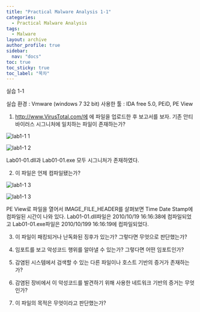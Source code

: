 ```yaml
---
title: "Practical Malware Analysis 1-1"
categories:
  - Practical Malware Analysis
tags:
  - Malware
layout: archive
author_profile: true
sidebar:
  nav: "docs"
toc: true
toc_sticky: true
toc_label: "목차"
---
```


실습 1-1

실습 환경 : Vmware (windows 7 32 bit)
사용한 툴 : IDA free 5.0, PEiD, PE View

1. http://www.VirusTotal.com/에 에 파일을 업로드한 후 보고서를 보자. 기존 안티바이러스 시그니처에 일치하는 파일이 존재하는가?

  ![lab1-1 1](https://user-images.githubusercontent.com/91646923/135555473-8bbe0133-ca23-4af2-a870-c61950f64de5.JPG)
  
  ![lab1-1 2](https://user-images.githubusercontent.com/91646923/135555475-4942eb4f-e3a0-47ab-95a9-5a42f1091b7e.JPG)
  
  Lab01-01.dll과 Lab01-01.exe 모두 시그니처가 존재하였다.
  
2. 이 파일은 언제 컴파일됐는가?
  
  ![lab1-1 3](https://user-images.githubusercontent.com/91646923/135555636-9bb4b8a4-3f7f-44c9-ad04-f37e6caf39ab.JPG)
  
  ![lab1-1 3](https://user-images.githubusercontent.com/91646923/135555645-3a5e9378-4461-41b4-a575-de8b23767e0c.JPG)
  
  PE View로 파일을 열어서 IMAGE_FILE_HEADER를 살펴보면 Time Date Stamp에 컴파일된 시간이 나와 있다.
  Lab01-01.dll파일은 2010/10/19 16:16:38에 컴파일되었고 Lab01-01.exe파일은 2010/10/199 16:16:19에 컴파일되었다.


3. 이 파일이 패킹되거나 난독화된 징후가 있는가? 그렇다면 무엇으로 판단했는가?

4. 임포트를 보고 악성코드 행위를 알아낼 수 있는가? 그렇다면 어떤 임포트인가?

5. 감염된 시스템에서 검색할 수 있는 다른 파일이나 호스트 기반의 증거가 존재하는가?

6. 감염된 장비에서 이 악성코드를 발견하기 위해 사용한 네트워크 기반의 증거는 무엇인가?

7. 이 파일의 목적은 무엇이라고 판단했는가?
